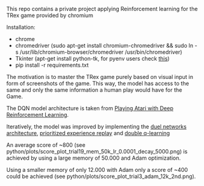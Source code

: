 This repo contains a private project applying Reinforcement learning for the TRex game provided by chromium 

Installation:
- chrome
- chromedriver (sudo apt-get install chromium-chromedriver &&
sudo ln -s /usr/lib/chromium-browser/chromedriver /usr/bin/chromedriver)
- Tkinter (apt-get install python-tk, for pyenv users check [this](https://stackoverflow.com/questions/22550068/python-not-configured-for-tk/31299142#31299142))
- pip install -r requirements.txt

The motivation is to master the TRex game purely based on visual input in form of screenshots of the game. This way, the model 
has access to the same and only the same information a human play would have for the Game.

The DQN model architecture is taken from [Playing Atari with Deep Reinforcement Learning](https://www.cs.toronto.edu/~vmnih/docs/dqn.pdf).

Iteratively, the model was improved by implementing the [duel networks architecture](http://proceedings.mlr.press/v48/wangf16.pdf), [prioritized experience replay](https://arxiv.org/pdf/1511.05952.pdf) and [double q-learning](https://arxiv.org/pdf/1509.06461.pdf)


An average score of ~800 (see python/plots/score_plot_trial19_mem_50k_lr_0.0001_decay_5000.png) is achieved by using a large 
memory of 50.000 and Adam optimization. 

Using a smaller memory of only 12.000 with Adam only a score of ~400 could be achieved (see python/plots/score_plot_trial3_adam_12k_2nd.png).
